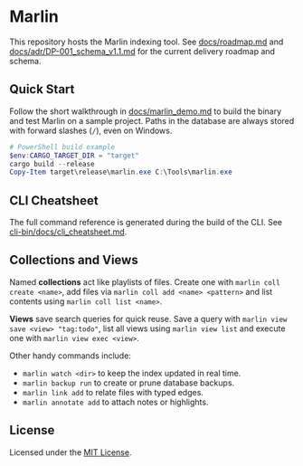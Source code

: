 # Marlin

This repository hosts the Marlin indexing tool.
See [docs/roadmap.md](docs/roadmap.md) and
[docs/adr/DP-001_schema_v1.1.md](docs/adr/DP-001_schema_v1.1.md)
for the current delivery roadmap and schema.

## Quick Start

Follow the short walkthrough in
[docs/marlin_demo.md](docs/marlin_demo.md) to build the
binary and test Marlin on a sample project. Paths in the
database are always stored with forward slashes (`/`), even
on Windows.

```powershell
# PowerShell build example
$env:CARGO_TARGET_DIR = "target"
cargo build --release
Copy-Item target\release\marlin.exe C:\Tools\marlin.exe
```

## CLI Cheatsheet

The full command reference is generated during the build of the CLI. See
[cli-bin/docs/cli_cheatsheet.md](cli-bin/docs/cli_cheatsheet.md).

## Collections and Views

Named **collections** act like playlists of files. Create one with
`marlin coll create <name>`, add files via
`marlin coll add <name> <pattern>` and list contents using
`marlin coll list <name>`.

**Views** save search queries for quick reuse. Save a query with
`marlin view save <view> "tag:todo"`, list all views using
`marlin view list` and execute one with `marlin view exec <view>`.

Other handy commands include:

- `marlin watch <dir>` to keep the index updated in real time.
- `marlin backup run` to create or prune database backups.
- `marlin link add` to relate files with typed edges.
- `marlin annotate add` to attach notes or highlights.

## License

Licensed under the [MIT License](LICENSE).
